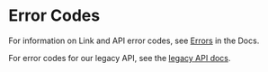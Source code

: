 # Error Codes

For information on Link and API error codes, see [Errors][errors] in the Docs.

For error codes for our legacy API, see the [legacy API docs][legacy-errors].

[errors]: https://plaid.com/docs/api#errors
[legacy-errors]: https://plaid.com/docs/legacy/api/#response-codes
